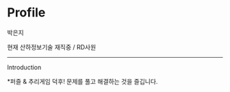 Profile
==============

박은지

현재 산하정보기술 재직중 / RD사원
* * *
Introduction

*퍼즐 & 추리게임 덕후! 문제를 풀고 해결하는 것을 즐깁니다.
